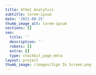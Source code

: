 ```yaml
---
title: Afdal Analytics
subtitle: lorem-ipsum
date: '2021-08-25'
thumb_image_alt: lorem-ipsum
sections: []
seo:
  title: ''
  description: ''
  robots: []
  extra: []
  type: stackbit_page_meta
layout: project
thumb_image: /images/Sign In Screen.png
---
```

